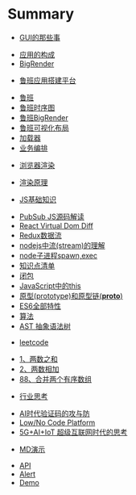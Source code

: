 # Summary
* [GUI的那些事]()
 - [应用的构成](introduction/app.md)
 - [BigRender](introduction/bigrender.md)
 
* [鲁班应用搭建平台]()
 - [鲁班](luban/about.md)
 - [鲁班时序图](luban/timeline.md)
 - [鲁班BigRender](luban/bigrender.md)
 - [鲁班可视化布局](luban/rgl.md)
 - [加载器](luban/loader.md) 
 - [业务编排](luban/event.md) 

* [浏览器渲染]()
 - [渲染原理](browser/render.md) 

* [JS基础知识]()
 - [PubSub JS源码解读](knowledge/pubsub.md)
 - [React Virtual Dom Diff](knowledge/domdiff.md)
 - [Redux数据流](knowledge/redux.md)
 - [nodejs中流(stream)的理解](knowledge/stream.md)
 - [node子进程spawn,exec](knowledge/child_process.md)
 - [知识点清单](knowledge/list.md)
 - [闭包](knowledge/closure.md)
 - [JavaScript中的this](knowledge/this.md)
 - [原型(prototype)和原型链(__proto__)](knowledge/prototype.md)
 - [ES6全部特性](knowledge/es6.md)
 - [算法](knowledge/algorithm.md)
 - [AST 抽象语法树](knowledge/ast.md)
 
* [leetcode]()
 - [1、两数之和](leetcode/twoSum.md)
 - [2、两数相加](leetcode/addTwoNumbers.md)
 - [88、合并两个有序数组](leetcode/merge.md)

* [行业思考]()
 - [AI时代验证码的攻与防](thinking/captcha.md)
 - [Low/No Code Platform](thinking/visualization.md)
 - [5G+AI+IoT 超级互联网时代的思考](thinking/5gaiot.md)

* [MD演示]()
 - [API](demo/methods.md)
 - [Alert](demo/alert.md)
 - [Demo](demo/demo.md)
